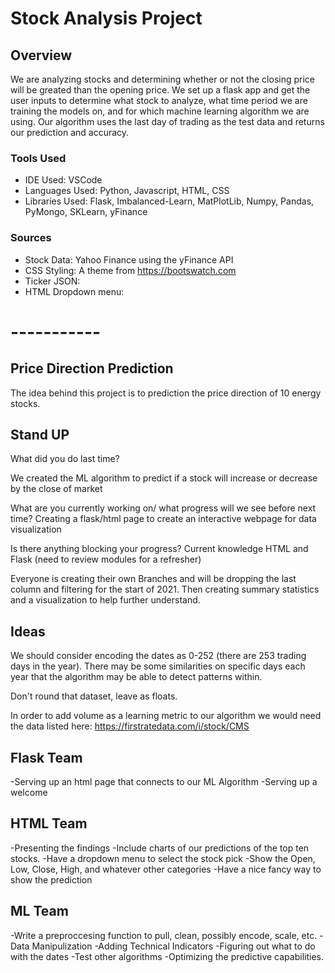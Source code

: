 # Stock Analysis Project

## Overview

We are analyzing stocks and determining whether or not the closing price will be greated than the opening price. We set up a flask app and get the user inputs to determine what stock to analyze, what time period we are training the models on, and for which machine learning algorithm we are using. Our algorithm uses the last day of trading as the test data and returns our prediction and accuracy.

### Tools Used
- IDE Used: VSCode
- Languages Used: Python, Javascript, HTML, CSS
- Libraries Used: Flask, Imbalanced-Learn, MatPlotLib, Numpy, Pandas, PyMongo, SKLearn, yFinance

### Sources
- Stock Data: Yahoo Finance using the yFinance API
- CSS Styling: A theme from https://bootswatch.com
- Ticker JSON: 
- HTML Dropdown menu: 


# -----------

## Price Direction Prediction
The idea behind this project is to prediction the price direction of 10 energy stocks.  

## Stand UP
What did you do last time?

We created the ML algorithm to predict if a stock will increase or decrease by the close of market 

What are you currently working on/ what progress will we see before next time?
Creating a flask/html page to create an interactive webpage for data visualization

Is there anything blocking your progress?
Current knowledge HTML and Flask (need to review modules for a refresher)

Everyone is creating their own Branches and will be dropping the last column and filtering for the start of 2021. Then creating summary statistics and a visualization to help further understand. 

## Ideas
We should consider encoding the dates as 0-252 (there are 253 trading days in the year).
There may be some similarities on specific days each year that the algorithm may be able to detect patterns within.

Don't round that dataset, leave as floats.

In order to add volume as a learning metric to our algorithm we would need the data listed here: https://firstratedata.com/i/stock/CMS

## Flask Team
-Serving up an html page that connects to our ML Algorithm
-Serving up a welcome


## HTML Team
-Presenting the findings
-Include charts of our predictions of the top ten stocks.
-Have a dropdown menu to select the stock pick
-Show the Open, Low, Close, High, and whatever other categories
-Have a nice fancy way to show the prediction

## ML Team
-Write a preproccesing function to pull, clean, possibly encode, scale, etc. 
-Data Manipulization
-Adding Technical Indicators
-Figuring out what to do with the dates
-Test other algorithms
-Optimizing the predictive capabilities.
